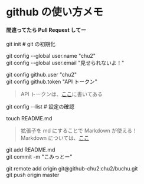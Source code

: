 # github の使い方メモ
#### 間違ってたら Pull Request してー  
  
git init \# git の初期化  
  
git config --global user.name "chu2"  
git config --global user.email "見せられないよ！"  
  
git config github.user "chu2"  
git config github.token "API トークン"  
> API トークンは、[ここ](https://github.com/account/admin)に書いてある  
  
git config --list \# 設定の確認  
  
touch README.md  
> 拡張子を md にすることで Markdown が使える！  
> Markdown については、[ここ](http://ja.wikipedia.org/wiki/Markdown)  
  
git add README.md  
git commit -m "こみっとー"  
  
git remote add origin git@github-chu2:chu2/buchu.git  
git push origin master